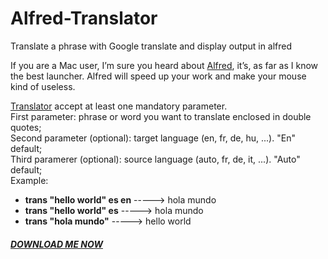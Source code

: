 Alfred-Translator
=================

Translate a phrase with Google translate and display output in alfred

If you are a Mac user, I’m sure you heard about <a href="http://www.alfredapp.com">Alfred</a>, it’s, as far as I know the best launcher. Alfred will speed up your work and make your mouse kind of useless.

<a href="https://github.com/jury89/Alfred-Translator/blob/master/Translator.alfredextension?raw=true">Translator</a> accept at least one mandatory parameter.<br>
First parameter: phrase or word you want to translate enclosed in double quotes;<br>
Second parameter (optional): target language (en, fr, de, hu, ...). "En" default;<br>
Third paramerer (optional): source language (auto, fr, de, it, ...). "Auto" default;<br>
Example:<br>
<ul>
    <li><strong>trans "hello world" es en</strong>   -----> hola mundo</li>
    <li><strong>trans "hello world" es</strong>      -----> hola mundo</li>
    <li><strong>trans "hola mundo"</strong>          -----> hello world</li>
</ul>
<h5><a href="https://github.com/jury89/Alfred-Translator/zipball/master">DOWNLOAD ME NOW</a></h5>
